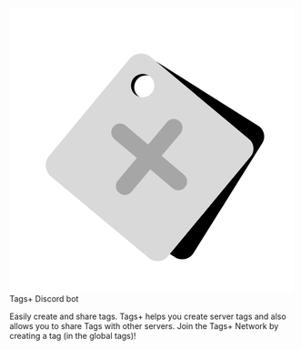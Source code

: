 ![logo](Tags+.png) Tags+ Discord bot

Easily create and share tags. Tags+ helps you create server tags and also allows you to share Tags with other servers. Join the Tags+ Network by creating a tag (in the global tags)!

